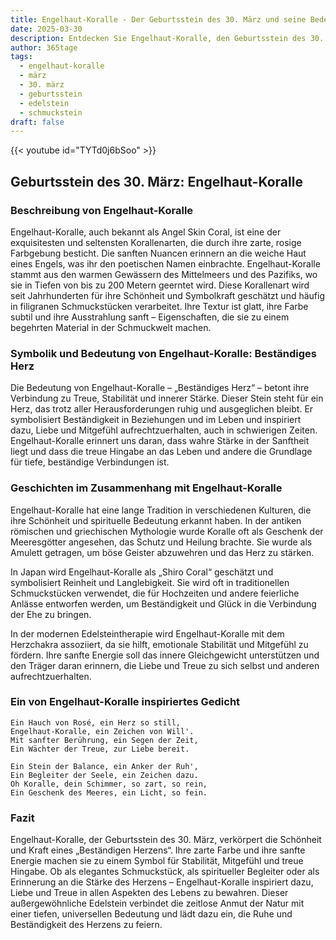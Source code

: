```yaml
---
title: Engelhaut-Koralle - Der Geburtsstein des 30. März und seine Bedeutung
date: 2025-03-30
description: Entdecken Sie Engelhaut-Koralle, den Geburtsstein des 30. März, der Beständiges Herz symbolisiert. Seine Symbolik und Geschichte werden Sie inspirieren.
author: 365tage
tags:
  - engelhaut-koralle
  - märz
  - 30. märz
  - geburtsstein
  - edelstein
  - schmuckstein
draft: false
---
```


{{< youtube id="TYTd0j6bSoo" >}}


## Geburtsstein des 30. März: Engelhaut-Koralle

### Beschreibung von Engelhaut-Koralle

Engelhaut-Koralle, auch bekannt als Angel Skin Coral, ist eine der exquisitesten und seltensten Korallenarten, die durch ihre zarte, rosige Farbgebung besticht. Die sanften Nuancen erinnern an die weiche Haut eines Engels, was ihr den poetischen Namen einbrachte. Engelhaut-Koralle stammt aus den warmen Gewässern des Mittelmeers und des Pazifiks, wo sie in Tiefen von bis zu 200 Metern geerntet wird. Diese Korallenart wird seit Jahrhunderten für ihre Schönheit und Symbolkraft geschätzt und häufig in filigranen Schmuckstücken verarbeitet. Ihre Textur ist glatt, ihre Farbe subtil und ihre Ausstrahlung sanft – Eigenschaften, die sie zu einem begehrten Material in der Schmuckwelt machen.

### Symbolik und Bedeutung von Engelhaut-Koralle: Beständiges Herz

Die Bedeutung von Engelhaut-Koralle – „Beständiges Herz“ – betont ihre Verbindung zu Treue, Stabilität und innerer Stärke. Dieser Stein steht für ein Herz, das trotz aller Herausforderungen ruhig und ausgeglichen bleibt. Er symbolisiert Beständigkeit in Beziehungen und im Leben und inspiriert dazu, Liebe und Mitgefühl aufrechtzuerhalten, auch in schwierigen Zeiten. Engelhaut-Koralle erinnert uns daran, dass wahre Stärke in der Sanftheit liegt und dass die treue Hingabe an das Leben und andere die Grundlage für tiefe, beständige Verbindungen ist.

### Geschichten im Zusammenhang mit Engelhaut-Koralle

Engelhaut-Koralle hat eine lange Tradition in verschiedenen Kulturen, die ihre Schönheit und spirituelle Bedeutung erkannt haben. In der antiken römischen und griechischen Mythologie wurde Koralle oft als Geschenk der Meeresgötter angesehen, das Schutz und Heilung brachte. Sie wurde als Amulett getragen, um böse Geister abzuwehren und das Herz zu stärken.

In Japan wird Engelhaut-Koralle als „Shiro Coral“ geschätzt und symbolisiert Reinheit und Langlebigkeit. Sie wird oft in traditionellen Schmuckstücken verwendet, die für Hochzeiten und andere feierliche Anlässe entworfen werden, um Beständigkeit und Glück in die Verbindung der Ehe zu bringen.

In der modernen Edelsteintherapie wird Engelhaut-Koralle mit dem Herzchakra assoziiert, da sie hilft, emotionale Stabilität und Mitgefühl zu fördern. Ihre sanfte Energie soll das innere Gleichgewicht unterstützen und den Träger daran erinnern, die Liebe und Treue zu sich selbst und anderen aufrechtzuerhalten.

### Ein von Engelhaut-Koralle inspiriertes Gedicht

```
Ein Hauch von Rosé, ein Herz so still,  
Engelhaut-Koralle, ein Zeichen von Will'.  
Mit sanfter Berührung, ein Segen der Zeit,  
Ein Wächter der Treue, zur Liebe bereit.  

Ein Stein der Balance, ein Anker der Ruh',  
Ein Begleiter der Seele, ein Zeichen dazu.  
Oh Koralle, dein Schimmer, so zart, so rein,  
Ein Geschenk des Meeres, ein Licht, so fein.  
```

### Fazit

Engelhaut-Koralle, der Geburtsstein des 30. März, verkörpert die Schönheit und Kraft eines „Beständigen Herzens“. Ihre zarte Farbe und ihre sanfte Energie machen sie zu einem Symbol für Stabilität, Mitgefühl und treue Hingabe. Ob als elegantes Schmuckstück, als spiritueller Begleiter oder als Erinnerung an die Stärke des Herzens – Engelhaut-Koralle inspiriert dazu, Liebe und Treue in allen Aspekten des Lebens zu bewahren. Dieser außergewöhnliche Edelstein verbindet die zeitlose Anmut der Natur mit einer tiefen, universellen Bedeutung und lädt dazu ein, die Ruhe und Beständigkeit des Herzens zu feiern.